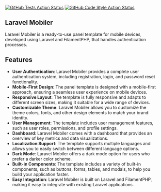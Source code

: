 [![GitHub Tests Action Status](https://img.shields.io/github/actions/workflow/status/halilcosdu/laravel-mobiler/run-tests.yml?branch=main&label=tests&style=flat-square)](https://github.com/halilcosdu/laravel-mobiler/actions?query=workflow%3Arun-tests+branch%3Amain)
[![GitHub Code Style Action Status](https://img.shields.io/github/actions/workflow/status/halilcosdu/laravel-mobiler/fix-php-code-style-issues.yml?branch=main&label=code%20style&style=flat-square)](https://github.com/halilcosdu/laravel-mobiler/actions?query=workflow%3A"Fix+PHP+code+style+issues"+branch%3Amain)
## Laravel Mobiler

Laravel Mobiler is a ready-to-use panel template for mobile devices, developed using Laravel and FilamentPHP, that handles authentication processes.

## Features
- **User Authentication**: Laravel Mobiler provides a complete user authentication system, including registration, login, and password reset functionality.
- **Mobile-First Design**: The panel template is designed with a mobile-first approach, ensuring a seamless user experience on mobile devices.
- **Responsive Layout**: The template is fully responsive and adapts to different screen sizes, making it suitable for a wide range of devices.
- **Customizable Theme**: Laravel Mobiler allows you to customize the theme colors, fonts, and other design elements to match your brand identity.
- **User Management**: The template includes user management features, such as user roles, permissions, and profile settings.
- **Dashboard**: Laravel Mobiler comes with a dashboard that provides an overview of key metrics and data visualizations.
- **Localization Support**: The template supports multiple languages and allows you to easily switch between different language options.
- **Dark Mode**: Laravel Mobiler offers a dark mode option for users who prefer a darker color scheme.
- **Built-in Components**: The template includes a variety of built-in components, such as buttons, forms, tables, and modals, to help you build your application faster.
- **Easy Integration**: Laravel Mobiler is built on Laravel and FilamentPHP, making it easy to integrate with existing Laravel applications.
